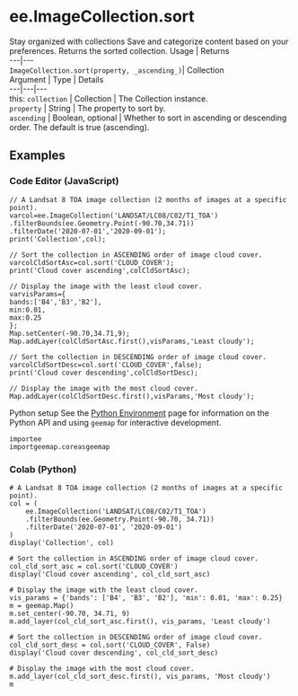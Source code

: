  
#  ee.ImageCollection.sort
Stay organized with collections  Save and categorize content based on your preferences. 
Returns the sorted collection.
Usage | Returns  
---|---  
`ImageCollection.sort(property, _ascending_)`|  Collection  
Argument | Type | Details  
---|---|---  
this: `collection` | Collection | The Collection instance.  
`property` | String | The property to sort by.  
`ascending` | Boolean, optional | Whether to sort in ascending or descending order. The default is true (ascending).  
## Examples
### Code Editor (JavaScript)
```
// A Landsat 8 TOA image collection (2 months of images at a specific point).
varcol=ee.ImageCollection('LANDSAT/LC08/C02/T1_TOA')
.filterBounds(ee.Geometry.Point(-90.70,34.71))
.filterDate('2020-07-01','2020-09-01');
print('Collection',col);

// Sort the collection in ASCENDING order of image cloud cover.
varcolCldSortAsc=col.sort('CLOUD_COVER');
print('Cloud cover ascending',colCldSortAsc);

// Display the image with the least cloud cover.
varvisParams={
bands:['B4','B3','B2'],
min:0.01,
max:0.25
};
Map.setCenter(-90.70,34.71,9);
Map.addLayer(colCldSortAsc.first(),visParams,'Least cloudy');

// Sort the collection in DESCENDING order of image cloud cover.
varcolCldSortDesc=col.sort('CLOUD_COVER',false);
print('Cloud cover descending',colCldSortDesc);

// Display the image with the most cloud cover.
Map.addLayer(colCldSortDesc.first(),visParams,'Most cloudy');
```

Python setup
See the [ Python Environment](https://developers.google.com/earth-engine/guides/python_install) page for information on the Python API and using `geemap` for interactive development.
```
importee
importgeemap.coreasgeemap
```

### Colab (Python)
```
# A Landsat 8 TOA image collection (2 months of images at a specific point).
col = (
    ee.ImageCollection('LANDSAT/LC08/C02/T1_TOA')
    .filterBounds(ee.Geometry.Point(-90.70, 34.71))
    .filterDate('2020-07-01', '2020-09-01')
)
display('Collection', col)

# Sort the collection in ASCENDING order of image cloud cover.
col_cld_sort_asc = col.sort('CLOUD_COVER')
display('Cloud cover ascending', col_cld_sort_asc)

# Display the image with the least cloud cover.
vis_params = {'bands': ['B4', 'B3', 'B2'], 'min': 0.01, 'max': 0.25}
m = geemap.Map()
m.set_center(-90.70, 34.71, 9)
m.add_layer(col_cld_sort_asc.first(), vis_params, 'Least cloudy')

# Sort the collection in DESCENDING order of image cloud cover.
col_cld_sort_desc = col.sort('CLOUD_COVER', False)
display('Cloud cover descending', col_cld_sort_desc)

# Display the image with the most cloud cover.
m.add_layer(col_cld_sort_desc.first(), vis_params, 'Most cloudy')
m
```

